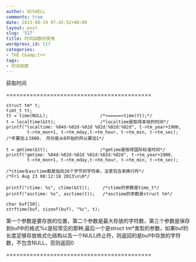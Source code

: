 ```yaml
---
author: UCSHELL
comments: true
date: 2013-08-29 07:45:52+00:00
layout: post
slug: '517'
title: 时间函数的使用
wordpress_id: 517
categories:
- THE C&amp;C++
tags:
- 时间函数
---
```


获取时间

===========================================

    
     
    struct tm* t;
    timt_t tt;
    tt = time(NULL);                    /*<=====>time(tt);*/
    t = localtime(&tt);                 /*localtime是取得本地的时间*/
    printf("localtime: %04d-%02d-%02d %02d:%02d:%02d", t->tm_year+1900,
    		t->tm_mon+1, t->tm_mday,t->tm_hour, t->tm_min, t->tm_sec);
    /*年要加上1900， 月份是从0开始的所以要加1*/
    
    t = gmtime(&tt);					/*gmtime是取得国际标准时间*/
    printf("gmtime: %04d-%02d-%02d %02d:%02d:%02d", t->tm_year+1900, 
    		t->tm_mon+1, t->tm_mday,t->tm_hour, t->tm_min, t->tm_sec);
    
    /*ctime与asctime都是指向26个字节的字符串，注意包含来换行符*/
    /*Fri Aug 23 00:12:18 2013\n\0*/
    
    printf("ctime: %s", ctime(&tt));     /*ctime的参数是time_t*/
    printf("asctime: %s", asctime(t));   /*asctime的参数是struct tm*/
    
    char buf[50];
    strftime(buf, sizeof(buf), "%c", t); 


第一个参数是要存放的位置，第二个参数是最大存放的字符数，第三个参数是保存到buf中的格式%c是较常见的那种,最后一个是struct tm*类型的参数，如果buf的长度足够存放格式化结构以及一个NULL终止符，则返回的是buf中存放的字符数，不包含NULL，否则返回0

===========================================
